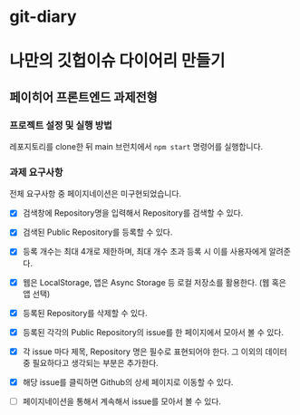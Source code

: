 # git-diary

# 나만의 깃헙이슈 다이어리 만들기

## 페이히어 프론트엔드 과제전형

### 프로젝트 설정 및 실행 방법

레포지토리를 clone한 뒤 main 브런치에서 `npm start` 명령어를 실행합니다.

### 과제 요구사항
전체 요구사항 중 페이지네이션은 미구현되었습니다.

- [X] 검색창에 Repository명을 입력해서 Repository를 검색할 수 있다.
- [X] 검색된 Public Repository를 등록할 수 있다.
- [X] 등록 개수는 최대 4개로 제한하며, 최대 개수 초과 등록 시 이를 사용자에게 알려준다.
- [X] 웹은 LocalStorage, 앱은 Async Storage 등 로컬 저장소를 활용한다. (웹 혹은 앱 선택)
- [X] 등록된 Repository를 삭제할 수 있다.
- [X] 등록된 각각의 Public Repository의 issue를 한 페이지에서 모아서 볼 수 있다.
- [X] 각 issue 마다 제목, Repository 명은 필수로 표현되어야 한다. 그 이외의 데이터 중 필요하다고 생각되는 부분은 추가한다.
- [X] 해당 issue를 클릭하면 Github의 상세 페이지로 이동할 수 있다.
- [ ] 페이지네이션을 통해서 계속해서 issue를 모아서 볼 수 있다.

